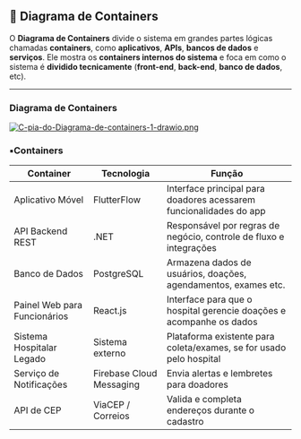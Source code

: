 ## 📌 Diagrama de Containers

O **Diagrama de Containers** divide o sistema em grandes partes lógicas chamadas **containers**, como **aplicativos**, **APIs**, **bancos de dados** e **serviços**. Ele mostra os **containers internos do sistema** e foca em como o sistema é **dividido tecnicamente** (**front-end**, **back-end**, **banco de dados**, etc).

--- 

### Diagrama de Containers 

[![C-pia-do-Diagrama-de-containers-1-drawio.png](https://i.postimg.cc/qMVTXLkR/C-pia-do-Diagrama-de-containers-1-drawio.png)](https://postimg.cc/9zpKcyw5)

### ▪️Containers 

|**Container** | **Tecnologia** |	**Função** |
|-|-|-|
|Aplicativo Móvel|	FlutterFlow|	Interface principal para doadores acessarem funcionalidades do app|
|API Backend REST|	.NET |	Responsável por regras de negócio, controle de fluxo e integrações|
|Banco de Dados	|PostgreSQL|	Armazena dados de usuários, doações, agendamentos, exames etc.|
|Painel Web para Funcionários|	React.js|	Interface para que o hospital gerencie doações e acompanhe os dados|
|Sistema Hospitalar Legado|	Sistema externo	|Plataforma existente para coleta/exames, se for usado pelo hospital|
|Serviço de Notificações|	Firebase Cloud Messaging | Envia alertas e lembretes para doadores|
|API de CEP	|ViaCEP / Correios|	Valida e completa endereços durante o cadastro|
